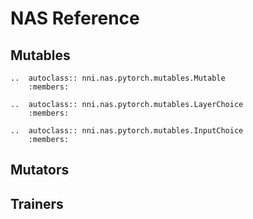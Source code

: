 # NAS Reference

## Mutables

```eval_rst
..  autoclass:: nni.nas.pytorch.mutables.Mutable
    :members:

..  autoclass:: nni.nas.pytorch.mutables.LayerChoice
    :members:

..  autoclass:: nni.nas.pytorch.mutables.InputChoice
    :members:
```


## Mutators

## Trainers

